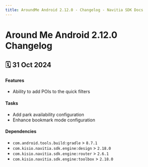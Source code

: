 ```yaml
---
title: AroundMe Android 2.12.0 - Changelog - Navitia SDK Docs
---
```


# Around Me Android 2.12.0 Changelog

<h2>🗓 31 Oct 2024</h2>

#### Features
- Ability to add POIs to the quick filters

#### Tasks
- Add park availability configuration
- Enhance bookmark mode configuration

#### Dependencies
- `com.android.tools.build:gradle` > `8.7.1`
- `com.kisio.navitia.sdk.engine:design` > `2.18.0`
- `com.kisio.navitia.sdk.engine:router` > `2.6.1`
- `com.kisio.navitia.sdk.engine:toolbox` > `2.18.0`
